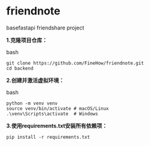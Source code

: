 # friendnote

basefastapi friendshare project

**1.克隆项目仓库：**

bash

```
git clone https://github.com/FineHow/friendnote.git
cd backend
```

**2.创建并激活虚拟环境：**

bash

```
python -m venv venv
source venv/bin/activate # macOS/Linux
.\venv\Scripts\activate  # Windows
```

**3.使用requirements.txt安装所有依赖项：**

```
pip install -r requirements.txt
```
